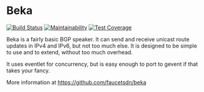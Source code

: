 # Beka

[![Build Status](https://travis-ci.com/faucetsdn/beka.svg?branch=master)](https://travis-ci.com/faucetsdn/beka)
[![Maintainability](https://api.codeclimate.com/v1/badges/a97c1287222d20baa4eb/maintainability)](https://codeclimate.com/github/faucetsdn/beka/maintainability)
[![Test Coverage](https://api.codeclimate.com/v1/badges/a97c1287222d20baa4eb/test_coverage)](https://codeclimate.com/github/faucetsdn/beka/test_coverage)

Beka is a fairly basic BGP speaker. It can send
and receive unicast route updates in IPv4 and IPv6,
but not too much else. It is designed to be simple to use
and to extend, without too much overhead.

It uses eventlet for concurrency, but is easy enough to port to
gevent if that takes your fancy.

More information at https://github.com/faucetsdn/beka
